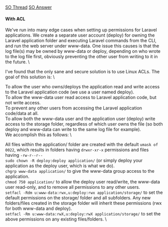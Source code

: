 [SO Thread](https://stackoverflow.com/questions/30639174/how-to-set-up-file-permissions-for-laravel)
[SO Answer](https://stackoverflow.com/a/41268166/2923388)

#### With ACL
We've run into many edge cases when setting up permissions for Laravel applications. We create a separate user account (deploy) for owning the Laravel application folder and executing Laravel commands from the CLI, and run the web server under www-data. One issue this causes is that the log file(s) may be owned by www-data or deploy, depending on who wrote to the log file first, obviously preventing the other user from writing to it in the future. \

I've found that the only sane and secure solution is to use Linux ACLs. The goal of this solution is: \

To allow the user who owns/deploys the application read and write access to the Laravel application code (we use a user named deploy). \
To allow the www-data user read access to Laravel application code, but not write access. \
To prevent any other users from accessing the Laravel application code/data at all. \
To allow both the www-data user and the application user (deploy) write access to the storage folder, regardless of which user owns the file (so both deploy and www-data can write to the same log file for example). \
We accomplish this as follows: \

All files within the application/ folder are created with the default `umask of 0022`, which results in folders having `drwxr-xr-x` permissions and files having `-rw-r--r--` \
`sudo chown -R deploy:deploy application/` (or simply deploy your application as the deploy user, which is what we do). \
`chgrp www-data application/` to give the www-data group access to the application. \
`chmod 750 application/` to allow the deploy user read/write, the www-data user read-only, and to remove all permissions to any other users. \
`setfacl -Rdm u:www-data:rwx,u:deploy:rwx application/storage/` to set the default permissions on the storage/ folder and all subfolders. Any new folders/files created in the storage folder will inherit these permissions (rwx for both www-data and deploy). \
`setfacl -Rm u:www-data:rwX,u:deploy:rwX application/storage/` to set the above permissions on any existing files/folders. \
